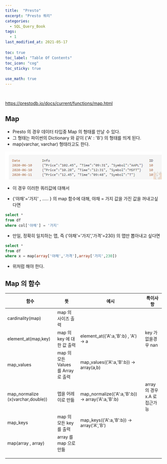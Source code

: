 ```yaml
---
title:  "Presto"
excerpt: "Presto 쿼리"
categories:
  - SQL_Query_Book
tags:
  - 1
last_modified_at: 2021-05-17

toc: true
toc_label: "Table Of Contents"
toc_icon: "cog"
toc_sticky: true

use_math: true
---
```


<br>

https://prestodb.io/docs/current/functions/map.html

## Map

- Presto 의 경우 데이터 타입중 Map 의 형태를 만날 수 있다.
- 그 형태는 파이썬의 Dictionary 와 같이 {'A' : 'B'} 의 형태를 띄게 된다.
- map(varchar, varchar) 형태라고도 한다. 

![png](/assets/images/SQL_Basic/2_10.png) 

- 이 경우 이러한 쿼리값에 대해서 

- {'야채'='가지' , ..... } 의 map 함수에 대해, 야채 = 가지 값을 가진 값을 꺼내고싶다면 

```sql
select *
from df	
where col['야채'] = '가지'
```

- 만일, 정확히 일치하는 맵, 즉 {'야채'='가지','가격'=230} 의 맵만 뽑아내고 싶다면

```sql
select *
from df	
where x = map(array['야채','가격'],array['가지',230]) 
```

- 위처럼 해야 한다.



## Map 의 함수

| 함수                              | 뜻                                  | 예시                                               | 특이사항                      |
| --------------------------------- | ----------------------------------- | -------------------------------------------------- | ----------------------------- |
| cardinality(map)                  | map 의 사이즈 출력                  |                                                    |                               |
| element_at(map,key)               | map 의 key 에 대한 값 출력          | element_at({'A':a,'B':b} , 'A') $\to$ a            | key 가 없을경우 nan           |
| map_values                        | map 의 모든 Values 를 Array 로 출력 | map_values({'A':a,'B':b}) -> array(a,b)            |                               |
| map_normalize (x(varchar,double)) | 맵을 어레이로 만듦                  | map_normalize({'A':a,'B':b}) -> array('A':a,'B':b) | array 의 경우 x.A 로 접근가능 |
| map_keys                          | map 의 모든 key 를 출력             | map_keys({'A':a,'B':b}) -> array('A','B')          |                               |
| map(array , array)                | array 를 map 으로 만듦              |                                                    |                               |
|                                   |                                     |                                                    |                               |
|                                   |                                     |                                                    |                               |
|                                   |                                     |                                                    |                               |

